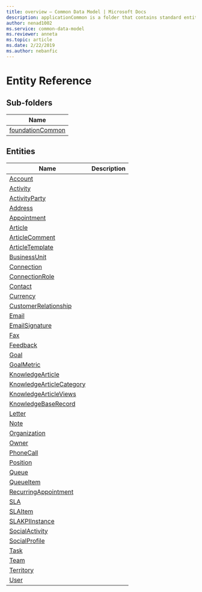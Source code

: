 ```yaml
---
title: overview – Common Data Model | Microsoft Docs
description: applicationCommon is a folder that contains standard entities related to the Common Data Model.
author: nenad1002
ms.service: common-data-model
ms.reviewer: anneta
ms.topic: article
ms.date: 2/22/2019
ms.author: nebanfic
---
```


# Entity Reference


## Sub-folders

|Name|
|---|
|[foundationCommon](foundationCommon/overview.md)|




## Entities

|Name|Description|
|---|---|
|[Account](Account.md)||
|[Activity](Activity.md)||
|[ActivityParty](ActivityParty.md)||
|[Address](Address.md)||
|[Appointment](Appointment.md)||
|[Article](Article.md)||
|[ArticleComment](ArticleComment.md)||
|[ArticleTemplate](ArticleTemplate.md)||
|[BusinessUnit](BusinessUnit.md)||
|[Connection](Connection.md)||
|[ConnectionRole](ConnectionRole.md)||
|[Contact](Contact.md)||
|[Currency](Currency.md)||
|[CustomerRelationship](CustomerRelationship.md)||
|[Email](Email.md)||
|[EmailSignature](EmailSignature.md)||
|[Fax](Fax.md)||
|[Feedback](Feedback.md)||
|[Goal](Goal.md)||
|[GoalMetric](GoalMetric.md)||
|[KnowledgeArticle](KnowledgeArticle.md)||
|[KnowledgeArticleCategory](KnowledgeArticleCategory.md)||
|[KnowledgeArticleViews](KnowledgeArticleViews.md)||
|[KnowledgeBaseRecord](KnowledgeBaseRecord.md)||
|[Letter](Letter.md)||
|[Note](Note.md)||
|[Organization](Organization.md)||
|[Owner](Owner.md)||
|[PhoneCall](PhoneCall.md)||
|[Position](Position.md)||
|[Queue](Queue.md)||
|[QueueItem](QueueItem.md)||
|[RecurringAppointment](RecurringAppointment.md)||
|[SLA](SLA.md)||
|[SLAItem](SLAItem.md)||
|[SLAKPIInstance](SLAKPIInstance.md)||
|[SocialActivity](SocialActivity.md)||
|[SocialProfile](SocialProfile.md)||
|[Task](Task.md)||
|[Team](Team.md)||
|[Territory](Territory.md)||
|[User](User.md)||
